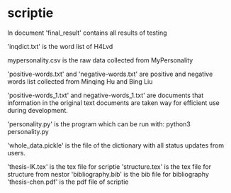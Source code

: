 # scriptie
In document 'final_result' contains all results of testing

'inqdict.txt' is the word list of H4Lvd

mypersonality.csv is the raw data collected from MyPersonality

'positive-words.txt' and 'negative-words.txt' are positive and negative words list collected from Minqing Hu and Bing Liu

'positive-words_1.txt' and negative-words_1.txt' are documents that information in the original text documents are taken way
for efficient use during development.

'personality.py' is the program
which can be run with: python3 personality.py

'whole_data.pickle' is the file of the dictionary with all status updates from users.

'thesis-IK.tex' is the tex file for scriptie
'structure.tex' is the tex file for structure from nestor
'bibliography.bib' is the bib file for bibliography
'thesis-chen.pdf' is the pdf file of scriptie
